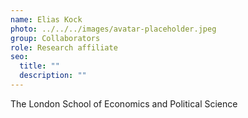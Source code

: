 ```yaml
---
name: Elias Kock
photo: ../../../images/avatar-placeholder.jpeg
group: Collaborators
role: Research affiliate
seo:
  title: ""
  description: ""
---
```


The London School of Economics and Political Science
